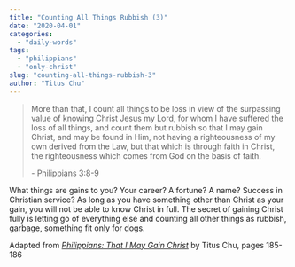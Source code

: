 ```yaml
---
title: "Counting All Things Rubbish (3)"
date: "2020-04-01"
categories: 
  - "daily-words"
tags: 
  - "philippians"
  - "only-christ"
slug: "counting-all-things-rubbish-3"
author: "Titus Chu"
---
```


> More than that, I count all things to be loss in view of the surpassing value of knowing Christ Jesus my Lord, for whom I have suffered the loss of all things, and count them but rubbish so that I may gain Christ, and may be found in Him, not having a righteousness of my own derived from the Law, but that which is through faith in Christ, the righteousness which comes from God on the basis of faith.
> 
> \- Philippians 3:8-9

What things are gains to you? Your career? A fortune? A name? Success in Christian service? As long as you have something other than Christ as your gain, you will not be able to know Christ in full. The secret of gaining Christ fully is letting go of everything else and counting all other things as rubbish, garbage, something fit only for dogs.

Adapted from _[Philippians: That I May Gain Christ](https://www.asweetsavor.org/book-philippians)_ by Titus Chu, pages 185-186
